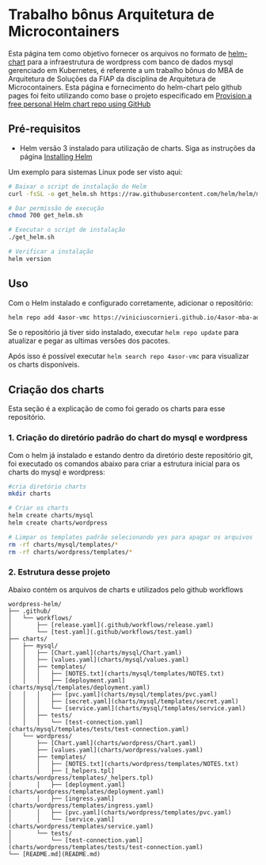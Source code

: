 # Trabalho bônus Arquitetura de Microcontainers

Esta página tem como objetivo fornecer os arquivos no formato de [helm-chart](https://helm.sh/) para a infraestrutura de wordpress com banco de dados mysql gerenciado em Kubernetes, é referente a um trabalho bônus do MBA de Arquitetura de Soluções da FIAP da disciplina de Arquitetura de Microcontainers. Esta página e fornecimento do helm-chart pelo github pages foi feito utilizando como base o projeto especificado em [Provision a free personal Helm chart repo using GitHub](https://medium.com/@gerkElznik/provision-a-free-personal-helm-chart-repo-using-github-583b668d9ba4)

## Pré-requisitos

* Helm versão 3 instalado para utilização de charts. Siga as instruções da página [Installing Helm](https://helm.sh/docs/intro/install/)

Um exemplo para sistemas Linux pode ser visto aqui:

```bash
# Baixar o script de instalação do Helm
curl -fsSL -o get_helm.sh https://raw.githubusercontent.com/helm/helm/main/scripts/get-helm-3

# Dar permissão de execução
chmod 700 get_helm.sh

# Executar o script de instalação
./get_helm.sh

# Verificar a instalação
helm version
```

## Uso

Com o Helm instalado e configurado corretamente, adicionar o repositório:

```bash
helm repo add 4asor-vmc https://viniciuscornieri.github.io/4asor-mba-aquitetura-de-microcontainers-trabalho-bonus/
```

Se o repositório já tiver sido instalado, executar `helm repo update` para atualizar e pegar as ultimas versões dos pacotes.

Após isso é possível executar `helm search repo 4asor-vmc` para visualizar os charts disponíveis.

## Criação dos charts

Esta seção é a explicação de como foi gerado os charts para esse repositório.


### 1. Criação do diretório padrão do chart do mysql e wordpress
Com o helm já instalado e estando dentro da diretório deste repositório git, foi executado os comandos abaixo para criar a estrutura inicial para os charts do mysql e wordpress:

```bash
#cria diretório charts
mkdir charts

# Criar os charts
helm create charts/mysql
helm create charts/wordpress

# Limpar os templates padrão selecionando yes para apagar os arquivos
rm -rf charts/mysql/templates/*
rm -rf charts/wordpress/templates/*
```

### 2. Estrutura desse projeto

Abaixo contém os arquivos de charts e utilizados pelo github workflows 

```
wordpress-helm/
├── .github/
│   └── workflows/
│       ├── [release.yaml](.github/workflows/release.yaml)
│       └── [test.yaml](.github/workflows/test.yaml)
├── charts/
│   ├── mysql/
│   │   ├── [Chart.yaml](charts/mysql/Chart.yaml)
│   │   ├── [values.yaml](charts/mysql/values.yaml)
│   │   ├── templates/
│   │   │   ├── [NOTES.txt](charts/mysql/templates/NOTES.txt)
│   │   │   ├── [deployment.yaml](charts/mysql/templates/deployment.yaml)
│   │   │   ├── [pvc.yaml](charts/mysql/templates/pvc.yaml)
│   │   │   ├── [secret.yaml](charts/mysql/templates/secret.yaml)
│   │   │   └── [service.yaml](charts/mysql/templates/service.yaml)
│   │   ├── tests/
│   │   │   └── [test-connection.yaml](charts/mysql/templates/tests/test-connection.yaml)
│   └── wordpress/
│       ├── [Chart.yaml](charts/wordpress/Chart.yaml)
│       ├── [values.yaml](charts/wordpress/values.yaml)
│       ├── templates/
│       │   ├── [NOTES.txt](charts/wordpress/templates/NOTES.txt)
│       │   ├── [_helpers.tpl](charts/wordpress/templates/_helpers.tpl)
│       │   ├── [deployment.yaml](charts/wordpress/templates/deployment.yaml)
│       │   ├── [ingress.yaml](charts/wordpress/templates/ingress.yaml)
│       │   ├── [pvc.yaml](charts/wordpress/templates/pvc.yaml)
│       │   └── [service.yaml](charts/wordpress/templates/service.yaml)
│       └── tests/
│           └── [test-connection.yaml](charts/wordpress/templates/tests/test-connection.yaml)
└── [README.md](README.md)
```